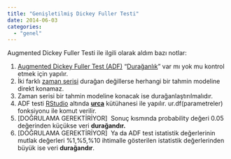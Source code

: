 ```yaml
---
title: "Genişletilmiş Dickey Fuller Testi"
date: 2014-06-03
categories: 
  - "genel"
---
```


Augmented Dickey Fuller Testi ile ilgili olarak aldım bazı notlar:  

1. [Augmented Dickey Fuller Test (ADF)](http://tr.wikipedia.org/wiki/Dickey_Fuller_testi) “[Durağanlık](http://www.acikders.org.tr/pluginfile.php/2624/mod_resource/content/2/ekonometri2-tuba-24-duraganlik-ve-duragan-disilik.pdf?forcedownload=1)” var mı yok mu kontrol etmek için yapılır.
2. İki farklı [zaman serisi](http://tr.wikipedia.org/wiki/Zaman_serisi) durağan değillerse herhangi bir tahmin modeline direkt konamaz.
3. Zaman serisi bir tahmin modeline konacak ise durağanlaştırılmalıdır.
4. ADF testi [RStudio](http://www.rstudio.com/) altında [**urca**](http://cran.r-project.org/web/packages/urca/urca.pdf) kütühanesi ile yapılır. ur.df(parametreler) fonksiyonu ile komut verilir.
5. \[DOĞRULAMA GEREKTİRİYOR\]  Sonuç kısmında probability değeri 0.05 değerinden küçükse veri **durağandır.**
6. \[DOĞRULAMA GEREKTİRİYOR\]  Ya da ADF test istatistik değerlerinin mutlak değerleri %1,%5,%10 ihtimalle gösterilen istatistik değerlerinden büyük ise veri **durağandır**.
